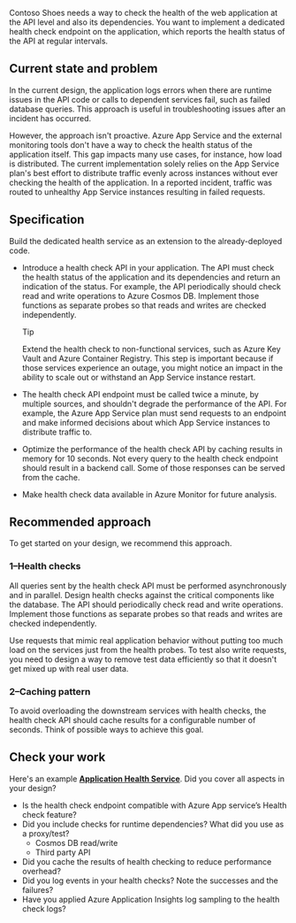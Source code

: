Contoso Shoes needs a way to check the health of the web application at the API level and also its dependencies. You want to implement a dedicated health check endpoint on the application, which reports the health status of the API at regular intervals. 

## Current state and problem

In the current design, the application logs errors when there are runtime issues in the API code or calls to dependent services fail, such as failed database queries. This approach is useful in troubleshooting issues after an incident has occurred. 

However, the approach isn't proactive. Azure App Service and the external monitoring tools don't have a way to check the health status of the application itself. This gap impacts many use cases, for instance, how load is distributed. The current implementation solely relies on the App Service plan's best effort to distribute traffic evenly across instances without ever checking the health of the application. In a reported incident, traffic was routed to unhealthy App Service instances resulting in failed requests.

## Specification

Build the dedicated health service as an extension to the already-deployed code.

- Introduce a health check API in your application. The API must check the health status of the application and its dependencies and return an indication of the status. For example, the API periodically should check read and write operations to Azure Cosmos DB. Implement those functions as separate probes so that reads and writes are checked independently.
   
    > [!TIP] 
    > Extend the health check to non-functional services, such as Azure Key Vault and Azure Container Registry. This step is important because if those services experience an outage, you might notice an impact in the ability to scale out or withstand an App Service instance restart.

- The health check API endpoint must be called twice a minute, by multiple sources, and shouldn't degrade the performance of the API. For example, the Azure App Service plan must send requests to an endpoint and make informed decisions about which App Service instances to distribute traffic to. 

- Optimize the performance of the health check API by caching results in memory for 10 seconds. Not every query to the health check endpoint should result in a backend call. Some of those responses can be served from the cache.

- Make health check data available in Azure Monitor for future analysis.

## Recommended approach
To get started on your design, we recommend this approach.

### 1&ndash;Health checks

All queries sent by the health check API must be performed asynchronously and in parallel. Design health checks against the critical components like the database. The API should periodically check read and write operations. Implement those functions as separate probes so that reads and writes are checked independently.

Use requests that mimic real application behavior without putting too much load on the services just from the health probes. To test also write requests, you need to design a way to remove test data efficiently so that it doesn't get mixed up with real user data.

### 2&ndash;Caching pattern

To avoid overloading the downstream services with health checks, the health check API should cache results for a configurable number of seconds. Think of possible ways to achieve this goal.

## Check your work

Here's an example [**Application Health Service**](/azure/architecture/reference-architectures/containers/aks-mission-critical/mission-critical-health-modeling#application-health-service). Did you cover all aspects in your design?

- Is the health check endpoint compatible with Azure App service’s Health check feature?
- Did you include checks for runtime dependencies? What did you use as a proxy/test? 
    - Cosmos DB read/write
    - Third party API  
- Did you cache the results of health checking to reduce performance overhead? 
- Did you log events in your health checks? Note the successes and the failures?
- Have you applied Azure Application Insights log sampling to the health check logs?